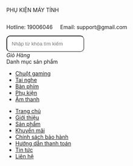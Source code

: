 <!DOCTYPE > 
<html> 
    <head>
 <title>index</title>
 <meta charset="UTF-8">
 <link rel="stylesheet" type="text/css" href="style.css">
 <link rel="stylesheet" href="./fontawesome-free-6.0.0-beta2-web/css/all.min.css">
    </head> 
    <body> 
       <div class="header">
           <div>
           <p>PHỤ KIỆN MÁY TÍNH</p>
           <div style="display: inline-flex;">
           <P>Hotline: 19006046 </P>
           <p style="padding-left: 20px;"> Email: support@gmail.com</p>
        </div>
        </div>
       <div id="search">
           <input type="search" name="s" placeholder="Nhập từ khóa tìm kiếm" style="padding: 12px; border-radius: 10px;">
       </div>
       <div class="icon1">
        <a><i class="fas fa-shopping-cart">Giỏ Hàng</i></a>
       </div>
        </div>
        <div id="header2">
            <div class="title">
            <div class="danhmuc">
                <i class="fas fa-list"></i> Danh mục sản phẩm
            <ul class="child">
                <li><a href="">Chuột gaming</a></li>
                <li><a href="">Tai nghe</a></li>
                <li><a href="">Bàn phím</a></li>
                <li><a href="">Phụ kiện</a></li>
                <li><a href="">Âm thanh</a></li>
            </ul>
        </div>
        <div class="list">
            <ul>
                <li><a href="">Trang chủ</a></li>
                <li><a href="">Giới thiệu</a></li>
                <li><a href="">Sản phẩm</a></li>
                <li><a href="">Khuyến mãi</a></li>
                <li><a href="">Chính sách bảo hành</a></li>
                <li><a href="">Hướng dẫn thanh toán</a></li>
                <li><a href="">Tin tức</a></li>
                <li><a href="">Liên hệ</a></li>
            </ul>
        </div>
        </div>
        </div>
        <div class="slide">
        <img id="img" onclick="changeImg()" src="image1.png"  alt="">    
        </div>
        <script>
            var index = 1;
         function changeImg()  {
                var imgs = ["image1.png","image2.png"];
                document.getElementById("img").src = imgs[index];
                index++
                if(index==1){
                    index= 0;
                }
                setInterval(changeimg,8000);
            }
        </script>
    </body>  
</html>
